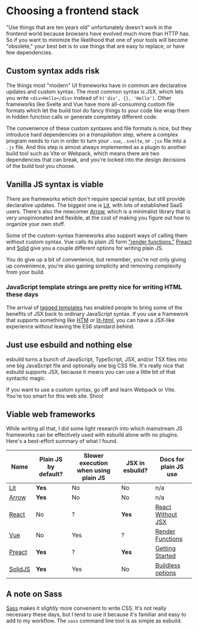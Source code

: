 # Choosing a frontend stack

"Use things that are ten years old" unfortunately doesn't work in the frontend world because browsers have evolved much more than HTTP has. So if you want to minimize the likelihood that one of your tools will become "obsolete," your best bet is to use things that are easy to replace, or have few dependencies.

## Custom syntax adds risk

The things most "modern" UI frameworks have in common are declarative updates and custom syntax. The most common syntax is JSX, which lets you write `<div>Hello</div>` instead of `h('div', {}, 'Hello')`. Other frameworks like Svelte and Vue have more all-consuming custom file formats which let the build tool do fancy things to your code like wrap them in hidden function calls or generate completely different code.

The convenience of these custom syntaxes and file formats is nice, but they introduce hard dependencies on a _transpilation_ step, where a complex program needs to run in order to turn your `.vue`, `.svelte`, or `.jsx` file into a `.js` file. And this step is almost always implemented as a plugin to another build tool such as Vite or Webpack, which means there are two dependencies that can break, and you're locked into the design decisions of the build tool you choose.

## Vanilla JS syntax is viable

There are frameworks which don't require special syntax, but still provide declarative updates. The biggest one is [Lit](https://lit.dev/), with lots of established SaaS users. There's also the newcomer [Arrow](https://www.arrow-js.com/), which is a minimalist library that is very unopinionated and flexible, at the cost of making you figure out how to organize your own stuff.

Some of the custom-syntax frameworks also support ways of calling them without custom syntax. Vue calls its plain JS form ["render functions."](https://vuejs.org/guide/extras/render-function.html) [Preact](https://preactjs.com/guide/v10/getting-started/) and [Solid](https://www.solidjs.com/guides/getting-started#buildless-options) give you a couple different options for writing plain JS.

You do give up a bit of convenience, but remember, you're not only giving up convenience, you're also gaining simplicity and removing complexity from your build.

### JavaScript template strings are pretty nice for writing HTML these days

The arrival of [tagged templates](https://developer.mozilla.org/en-US/docs/Web/JavaScript/Reference/Template_literals#tagged_templates) has enabled people to bring some of the benefits of JSX back to ordinary JavaScript syntax. If you use a framework that supports something like [HTM](https://github.com/developit/htm) or [lit-html](https://lit.dev/docs/libraries/standalone-templates/), you can have a JSX-like experience without leaving the ES6 standard behind.

## Just use esbuild and nothing else

esbuild turns a bunch of JavaScript, TypeScript, JSX, and/or TSX files into one big JavaScript file and optionally one big CSS file. It's really nice that esbuild supports JSX, because it means you can use a little bit of that syntactic magic.

If you want to use a custom syntax, go off and learn Webpack or Vite. You're too smart for this web site. Shoo!

## Viable web frameworks

While writing all that, I did some light research into which mainstream JS frameworks can be effectively used with esbuild alone with no plugins. Here's a best-effort summary of what I found.

| Name                             | Plain JS by default? | Slower execution when using plain JS | JSX in esbuild? | Docs for plain JS use                                                                 |
| -------------------------------- | -------------------- | ------------------------------------ | --------------- | ------------------------------------------------------------------------------------- |
| [Lit](https://lit.dev/)          | **Yes**              | No                                   | No              | n/a                                                                                   |
| [Arrow](https://arrow-js.com/)   | **Yes**              | No                                   | No              | n/a                                                                                   |
| [React](https://arrow-js.com/)   | No                   | ?                                    | **Yes**         | [React Without JSX](https://legacy.reactjs.org/docs/react-without-jsx.html)           |
| [Vue](https://vuejs.org/)        | No                   | Yes                                  | ?               | [Render Functions](https://vuejs.org/guide/extras/render-function.html)               |
| [Preact](https://preactjs.com/)  | **Yes**              | ?                                    | **Yes**         | [Getting Started](https://preactjs.com/guide/v10/getting-started/)                    |
| [SolidJS](https://preactjs.com/) | **Yes**              | Yes                                  | No              | [Buildless options](https://www.solidjs.com/guides/getting-started#buildless-options) |

## A note on Sass

[Sass](https://sass-lang.com/) makes it _slightly_ more convenient to write CSS. It's not really necessary these days, but I tend to use it because it's familiar and easy to add to my workflow. The `sass` command line tool is as simple as esbuild.
